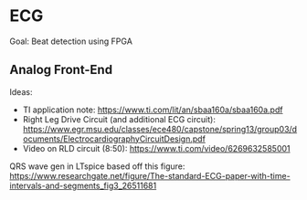 # ECG

Goal: Beat detection using FPGA

## Analog Front-End
Ideas:
* TI application note: https://www.ti.com/lit/an/sbaa160a/sbaa160a.pdf
* Right Leg Drive Circuit (and additional ECG circuit): https://www.egr.msu.edu/classes/ece480/capstone/spring13/group03/documents/ElectrocardiographyCircuitDesign.pdf
* Video on RLD circuit (8:50): https://www.ti.com/video/6269632585001

QRS wave gen in LTspice based off this figure: https://www.researchgate.net/figure/The-standard-ECG-paper-with-time-intervals-and-segments_fig3_26511681
